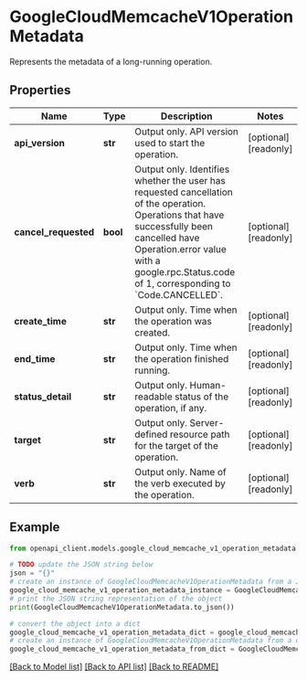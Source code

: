# GoogleCloudMemcacheV1OperationMetadata

Represents the metadata of a long-running operation.

## Properties

Name | Type | Description | Notes
------------ | ------------- | ------------- | -------------
**api_version** | **str** | Output only. API version used to start the operation. | [optional] [readonly] 
**cancel_requested** | **bool** | Output only. Identifies whether the user has requested cancellation of the operation. Operations that have successfully been cancelled have Operation.error value with a google.rpc.Status.code of 1, corresponding to &#x60;Code.CANCELLED&#x60;. | [optional] [readonly] 
**create_time** | **str** | Output only. Time when the operation was created. | [optional] [readonly] 
**end_time** | **str** | Output only. Time when the operation finished running. | [optional] [readonly] 
**status_detail** | **str** | Output only. Human-readable status of the operation, if any. | [optional] [readonly] 
**target** | **str** | Output only. Server-defined resource path for the target of the operation. | [optional] [readonly] 
**verb** | **str** | Output only. Name of the verb executed by the operation. | [optional] [readonly] 

## Example

```python
from openapi_client.models.google_cloud_memcache_v1_operation_metadata import GoogleCloudMemcacheV1OperationMetadata

# TODO update the JSON string below
json = "{}"
# create an instance of GoogleCloudMemcacheV1OperationMetadata from a JSON string
google_cloud_memcache_v1_operation_metadata_instance = GoogleCloudMemcacheV1OperationMetadata.from_json(json)
# print the JSON string representation of the object
print(GoogleCloudMemcacheV1OperationMetadata.to_json())

# convert the object into a dict
google_cloud_memcache_v1_operation_metadata_dict = google_cloud_memcache_v1_operation_metadata_instance.to_dict()
# create an instance of GoogleCloudMemcacheV1OperationMetadata from a dict
google_cloud_memcache_v1_operation_metadata_from_dict = GoogleCloudMemcacheV1OperationMetadata.from_dict(google_cloud_memcache_v1_operation_metadata_dict)
```
[[Back to Model list]](../README.md#documentation-for-models) [[Back to API list]](../README.md#documentation-for-api-endpoints) [[Back to README]](../README.md)



